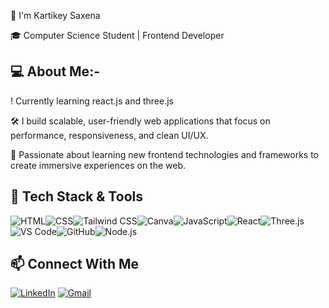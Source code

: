 👋 I'm Kartikey Saxena

🎓 Computer Science Student | Frontend Developer

## 💻 About Me:-

 ! Currently learning react.js and three.js
 
🛠️ I build scalable, user-friendly web applications that focus on performance, responsiveness, and clean UI/UX.

🌱 Passionate about learning new frontend technologies and frameworks to create immersive experiences on the web.

## 🧰 Tech Stack & Tools

![HTML](https://img.shields.io/badge/HTML5-E34F26?style=for-the-badge&logo=html5&logoColor=white)![CSS](https://img.shields.io/badge/CSS3-1572B6?style=for-the-badge&logo=css3&logoColor=white)![Tailwind CSS](https://img.shields.io/badge/Tailwind_CSS-38B2AC?style=for-the-badge&logo=tailwind-css&logoColor=white)![Canva](https://img.shields.io/badge/Canva-00C4CC?style=for-the-badge&logo=canva&logoColor=white)![JavaScript](https://img.shields.io/badge/JavaScript-F7DF1E?style=for-the-badge&logo=javascript&logoColor=black)![React](https://img.shields.io/badge/React-20232A?style=for-the-badge&logo=react&logoColor=61DAFB)![Three.js](https://img.shields.io/badge/Three.js-000000?style=for-the-badge&logo=three.js&logoColor=white)![VS Code](https://img.shields.io/badge/VS_Code-007ACC?style=for-the-badge&logo=visual-studio-code&logoColor=white)![GitHub](https://img.shields.io/badge/GitHub-181717?style=for-the-badge&logo=github&logoColor=white)![Node.js](https://img.shields.io/badge/Node.js-339933?style=for-the-badge&logo=nodedotjs&logoColor=white)


## 📫 Connect With Me

[![LinkedIn](https://img.shields.io/badge/LinkedIn-0A66C2?style=for-the-badge&logo=linkedin&logoColor=white)](https://www.linkedin.com/in/kartikey-saxena-002162292/)
[![Gmail](https://img.shields.io/badge/Gmail-D14836?style=for-the-badge&logo=gmail&logoColor=white)](mailto:kartikeysaxena107@gmail.com)

